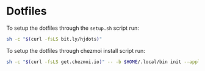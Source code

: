 # Dotfiles

To setup the dotfiles through the `setup.sh` script run:

```sh
sh -c "$(curl -fsLS bit.ly/hjdots)"
```

To setup the dotfiles through chezmoi install script run:

```sh
sh -c "$(curl -fsLS get.chezmoi.io)" -- -b $HOME/.local/bin init --apply haroldojunios
```
